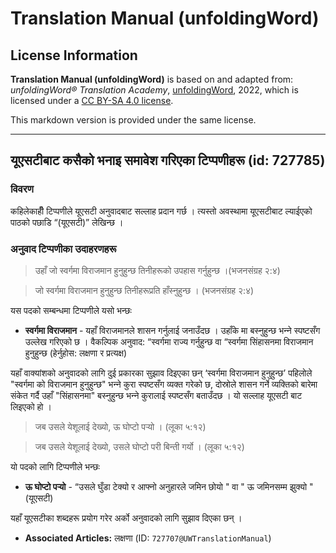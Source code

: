 # Translation Manual (unfoldingWord)

## License Information

**Translation Manual (unfoldingWord)** is based on and adapted from: _unfoldingWord® Translation Academy_, [unfoldingWord](https://unfoldingword.org/utw), 2022, which is licensed under a [CC BY-SA 4.0 license](https://creativecommons.org/licenses/by-sa/4.0/legalcode.en).

This markdown version is provided under the same license.



--------------------------------

## यूएसटीबाट कसैको भनाइ समावेश गरिएका टिप्पणीहरू (id: 727785)

### विवरण

कहिलेकाहीँ टिप्पणीले यूएसटी अनुवादबाट सल्लाह प्रदान गर्छ । त्यस्तो अवस्थामा यूएसटीबाट ल्याईएको पाठको पछाडि “(यूएसटी)” लेखिन्छ ।

### अनुवाद टिप्पणीका उदाहरणहरू

> उहाँ जो स्वर्गमा विराजमान हुनुहुन्छ तिनीहरूको उपहास गर्नुहुन्छ ।(भजनसंग्रह २:४)

> जो स्वर्गमा विराजमान हुनुहुन्छ तिनीहरूप्रति हाँस्‍नुहुन्छ । (भजनसंग्रह २:४)

यस पदको सम्बन्धमा टिप्पणीले यसो भन्छः

* **स्वर्गमा विराजमान** \- यहाँ विराजमानले शासन गर्नुलाई जनाउँदछ । उहाँके मा बस्‍नुहुन्छ भन्‍ने स्पष्टसँग उल्लेख गरिएको छ । वैकल्पिक अनुवाद: “स्वर्गमा राज्य गर्नुहुन्छ वा “स्वर्गमा सिंहासनमा विराजमान हुनुहुन्छ (हेर्नुहोस: लक्षणा र प्रत्यक्ष)

यहाँ वाक्यांशको अनुवादको लागि दुई प्रकारका सुझाव दिइएका छन् ‘स्वर्गमा विराजमान हुनुहुन्छ’ पहिलोले "स्वर्गमा को विराजमान हुनुहुन्छ" भन्‍ने कुरा स्पष्टसँग व्यक्त गरेको छ, दोस्रोले शासन गर्ने व्यक्तिको बारेमा संकेत गर्दै उहाँ "सिंहासनमा" बस्‍नुहुन्छ भन्‍ने कुरालाई स्पष्टसँग बताउँदछ । यो सल्लाह यूएसटी बाट लिइएको हो ।

> जब उसले येशूलाई देख्यो, ऊ घोप्टो पर्‍यो । (लूका ५:१२)

> जब उसले येशूलाई देख्यो, उसले घोप्टो परी बिन्ती गर्यो । (लूका ५:१२)

यो पदको लागि टिप्पणीले भन्छः

* **ऊ घोप्टो पर्‍यो** \- “उसले घुँडा टेक्यो र आफ्नो अनुहारले जमिन छोयो " वा " ऊ जमिनसम्म झुक्यो " (यूएसटी)

यहाँ यूएसटीका शब्दहरू प्रयोग गरेर अर्को अनुवादको लागि सुझाव दिएका छन् ।

* **Associated Articles:** लक्षणा (ID: `727707@UWTranslationManual`)


